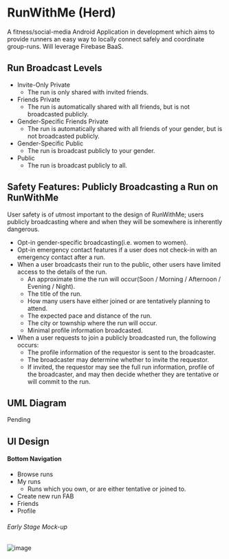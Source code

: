 # RunWithMe (Herd)
A fitness/social-media Android Application in development which aims to provide runners an easy way to locally connect safely and coordinate group-runs. Will leverage Firebase BaaS.

## Run Broadcast Levels

* Invite-Only Private
  * The run is only shared with invited friends.
* Friends Private
  * The run is automatically shared with all friends, but is not broadcasted publicly.
* Gender-Specific Friends Private
  * The run is automatically shared with all friends of your gender, but is not broadcasted publicly.
* Gender-Specific Public
  * The run is broadcast publicly to your gender.
* Public
  * The run is broadcast publicly to all.

## Safety Features: Publicly Broadcasting a Run on RunWithMe

User safety is of utmost important to the design of RunWithMe; users publicly broadcasting where and when they will be somewhere is inherently dangerous.

* Opt-in gender-specific broadcasting(i.e. women to women).
* Opt-in emergency contact features if a user does not check-in with an emergency contact after a run.
* When a user broadcasts their run to the public, other users have limited access to the details of the run.
  * An approximate time the run will occur(Soon / Morning / Afternoon / Evening / Night).
  * The title of the run.
  * How many users have either joined or are tentatively planning to attend.
  * The expected pace and distance of the run.
  * The city or township where the run will occur.
  * Minimal profile information broadcasted.
* When a user requests to join a publicly broadcasted run, the following occurs:
  * The profile information of the requestor is sent to the broadcaster.
  * The broadcaster may determine whether to invite the requestor.
  * If invited, the requestor may see the full run information, profile of the broadcaster, and may then decide whether they are tentative or will commit to the run.

## UML Diagram
Pending

## UI Design
#### Bottom Navigation

* Browse runs
* My runs
  * Runs which you own, or are either tentative or joined to.
* Create new run FAB
* Friends
* Profile

###### Early Stage Mock-up
![image](https://user-images.githubusercontent.com/77797048/130992445-ae6830fc-1914-4e26-bdb3-6dea9d03fe43.png)
